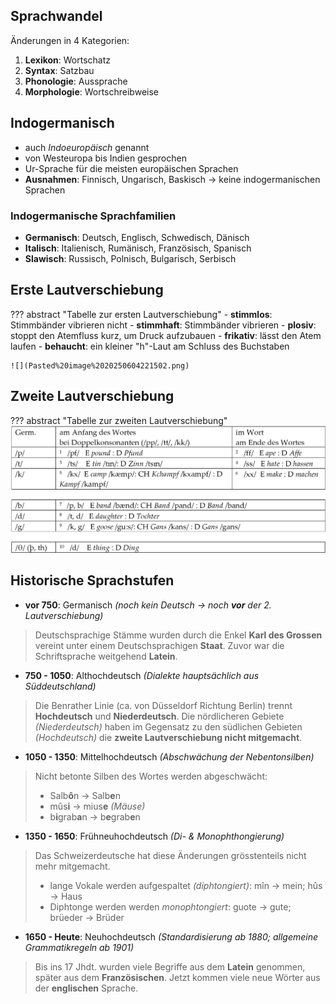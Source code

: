 ## Sprachwandel

Änderungen in 4 Kategorien:

1. **Lexikon**: Wortschatz
2. **Syntax**: Satzbau
3. **Phonologie**: Aussprache
4. **Morphologie**: Wortschreibweise

## Indogermanisch

- auch *Indoeuropäisch* genannt
- von Westeuropa bis Indien gesprochen
- Ur-Sprache für die meisten europäischen Sprachen
- **Ausnahmen**: Finnisch, Ungarisch, Baskisch &rightarrow; keine indogermanischen Sprachen

### Indogermanische Sprachfamilien

- **Germanisch**: Deutsch, Englisch, Schwedisch, Dänisch
- **Italisch**: Italienisch, Rumänisch, Französisch, Spanisch
- **Slawisch**: Russisch, Polnisch, Bulgarisch, Serbisch

## Erste Lautverschiebung

??? abstract "Tabelle zur ersten Lautverschiebung"
    - **stimmlos**: Stimmbänder vibrieren nicht
    - **stimmhaft**: Stimmbänder vibrieren
    - **plosiv**: stoppt den Atemfluss kurz, um Druck aufzubauen
    - **frikativ**: lässt den Atem laufen
    - **behaucht**: ein kleiner "h"-Laut am Schluss des Buchstaben

    ![](Pasted%20image%2020250604221502.png)

## Zweite Lautverschiebung

??? abstract "Tabelle zur zweiten Lautverschiebung"
    ![](Pasted%20image%2020250604221905.png)

## Historische Sprachstufen

- **vor 750**: Germanisch *(noch kein Deutsch &rightarrow; noch **vor** der 2. Lautverschiebung)*

> Deutschsprachige Stämme wurden durch die Enkel **Karl des Grossen** vereint unter einem Deutschsprachigen **Staat**. Zuvor war die Schriftsprache weitgehend **Latein**.

- **750 - 1050**: Althochdeutsch *(Dialekte hauptsächlich aus Süddeutschland)*

> Die Benrather Linie (ca. von Düsseldorf Richtung Berlin) trennt **Hochdeutsch** und **Niederdeutsch**. Die nördlicheren Gebiete *(Niederdeutsch)* haben im Gegensatz zu den südlichen Gebieten *(Hochdeutsch)* die **zweite Lautverschiebung nicht mitgemacht**.

- **1050 - 1350**: Mittelhochdeutsch *(Abschwächung der Nebentonsilben)*

> Nicht betonte Silben des Wortes werden abgeschwächt:
> - Salb**ô**n &rightarrow; Salb**e**n
> - mûs**i** &rightarrow; mius**e** *(Mäuse)*
> - b**i**grab**a**n &rightarrow; b**e**grab**e**n

- **1350 - 1650**: Frühneuhochdeutsch *(Di- & Monophthongierung)*

> Das Schweizerdeutsche hat diese Änderungen grösstenteils nicht mehr mitgemacht.
> - lange Vokale werden aufgespaltet *(diphtongiert)*: mîn &rightarrow; mein; hûs &rightarrow; Haus
> - Diphtonge werden werden *monophtongiert*: guote &rightarrow; gute; brüeder &rightarrow; Brüder

- **1650 - Heute**: Neuhochdeutsch *(Standardisierung ab 1880; allgemeine Grammatikregeln ab 1901)*

> Bis ins 17 Jhdt. wurden viele Begriffe aus dem **Latein** genommen, später aus dem **Französischen**. Jetzt kommen viele neue Wörter aus der **englischen** Sprache.